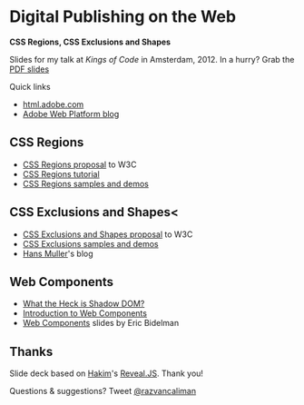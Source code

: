 # Digital Publishing on the Web
**CSS Regions, CSS Exclusions and Shapes**

Slides for my talk at _Kings of Code_ in Amsterdam, 2012.
In a hurry? Grab the [PDF slides](https://speakerdeck.com/razvancaliman/digital-publishing-with-css-regions)

Quick links

- [html.adobe.com](http://html.adobe.com)
- [Adobe Web Platform blog](http://blogs.adobe.com/webplatform/)

## CSS Regions

- [CSS Regions proposal](http://www.w3.org/TR/css3-regions/) to W3C
- [CSS Regions tutorial](http://docs.webplatform.org/wiki/tutorials/css-regions)
- [CSS Regions samples and demos](http://html.adobe.com/webstandards/cssregions/)

## CSS Exclusions and Shapes<
- [CSS Exclusions and Shapes proposal](http://www.w3.org/TR/css3-exclusions/) to W3C
- [CSS Exclusions samples and demos](http://html.adobe.com/webstandards/cssexclusions/)
- [Hans Muller](http://hansmuller-webkit.blogspot.co.uk/)'s blog

## Web Components
- [What the Heck is Shadow DOM?](http://glazkov.com/2011/01/14/what-the-heck-is-shadow-dom/)
- [Introduction to Web Components](http://www.w3.org/TR/components-intro/)
- [Web Components](http://html5-demos.appspot.com/static/webcomponents/index.html#1) slides by Eric Bidelman

## Thanks

Slide deck based on [Hakim](http://hakim.se/)'s [Reveal.JS](http://lab.hakim.se/reveal-js/). Thank you!

Questions & suggestions? Tweet [@razvancaliman](https://twitter.com/razvancaliman)
